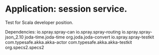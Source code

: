 Application: session service.
=============================

Test for Scala developer position.

Dependencies:
  io.spray.spray-can
  io.spray.spray-routing
  io.spray.spray-json_2.10
  joda-time.joda-time
  org.joda.joda-convert
  io.spray.spray-testkit
  com.typesafe.akka.akka-actor
  com.typesafe.akka.akka-testkit
  org.specs2.specs2